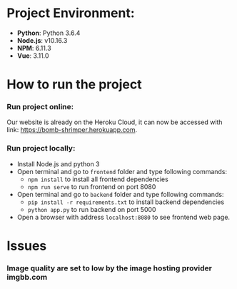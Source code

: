 # Project Environment:
- **Python**: Python 3.6.4
- **Node.js**: v10.16.3
- **NPM**: 6.11.3
- **Vue**: 3.11.0

# How to run the project
### Run project online:
Our website is already on the Heroku Cloud, it can now be accessed with link: https://bomb-shrimper.herokuapp.com.

### Run project locally:
- Install Node.js and python 3
- Open terminal and go to ```frontend``` folder and type following commands:
	- ```npm install``` to install all frontend dependencies
	- ```npm run serve``` to run frontend on port 8080
- Open terminal and go to ```backend``` folder and type following commands:
	- ```pip install -r requirements.txt``` to install backend dependencies
	- ```python app.py``` to run backend on port 5000
- Open a browser with address ```localhost:8080``` to see frontend web page.

# Issues
### Image quality are set to low by the image hosting provider **imgbb.com**
